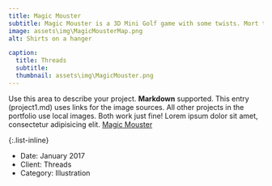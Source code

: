 ```yaml
---
title: Magic Mouster
subtitle: Magic Mouster is a 3D Mini Golf game with some twists. Mort the mouse is a student at The Magic College on his last courses before graduating. Unfortunately due to a lack of funding, all his courses were turned into golf courses. You must help him navigate through magical obstacles and collect the cheese to help him graduate.
image: assets\img\MagicMousterMap.png
alt: Shirts on a hanger

caption:
  title: Threads
  subtitle:   
  thumbnail: assets\img\MagicMouster.png
---
```

Use this area to describe your project. **Markdown** supported. This entry (project1.md) uses links for the image sources. All other projects in the portfolio use local images. Both work just fine! Lorem ipsum dolor sit amet, consectetur adipisicing elit. [Magic Mouster](https://magicmousters.itch.io/magic-mouster)

{:.list-inline}
- Date: January 2017
- Client: Threads
- Category: Illustration

